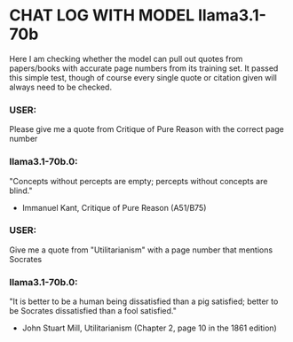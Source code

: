 # CHAT LOG WITH MODEL llama3.1-70b

Here I am checking whether the model can pull out quotes from papers/books with accurate page numbers from its training set. It passed this simple test, though of course every single quote or citation given will always need to be checked.

### USER:
Please give me a quote from Critique of Pure Reason with the correct page number
### llama3.1-70b.0:
"Concepts without percepts are empty; percepts without concepts are blind." 

- Immanuel Kant, Critique of Pure Reason (A51/B75)
### USER:
Give me a quote from "Utilitarianism" with a page number that mentions Socrates
### llama3.1-70b.0:
"It is better to be a human being dissatisfied than a pig satisfied; better to be Socrates dissatisfied than a fool satisfied."

- John Stuart Mill, Utilitarianism (Chapter 2, page 10 in the 1861 edition)
